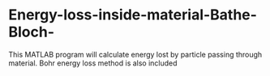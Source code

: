 # Energy-loss-inside-material-Bathe-Bloch-
This MATLAB program will calculate energy lost by particle passing through material. Bohr energy loss method is also included 
